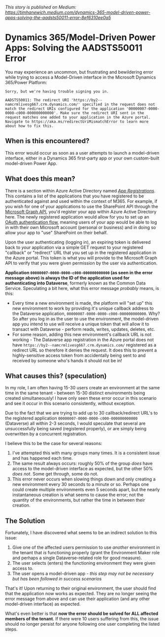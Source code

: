 *This story is published on Medium: https://timhanewich.medium.com/dynamics-365-model-driven-power-apps-solving-the-aadsts50011-error-8ef6310ee0a5*

# Dynamics 365/Model-Driven Power Apps: Solving the AADSTS50011 Error
You may experience an uncommon, but frustrating and bewildering error while trying to access a Model-Driven interface in the Microsoft Dynamics 365/Power Platform:

```
Sorry, but we're having trouble signing you in.

AADSTS50011: The redirect URI 'https://by2--namcrmlivesg667.crm.dynamics.com/' specified in the request does not match the redirect URIs configured for the application '00000007-0000-0000-c000-000000000000'. Make sure the redirect URI sent in the request matches one added to your application in the Azure portal. Navigate to https://aka.ms/redirectUriMismatchError to learn more about how to fix this.
```

## When is this encountered?
This error would occur as soon as a user attempts to launch a model-driven interface, either in a Dynamics 365 first-party app or your own custom-built model-driven Power App.

## What does this mean?
There is a section within Azure Active Directory named [*App Registrations*](https://docs.microsoft.com/en-us/azure/active-directory/manage-apps/what-is-application-management). This contains a list of the applications that you have registered to be authenticated against and used within the context of M365. For example, if you wish for one of your applications to use the SharePoint API through the [Microsoft Graph API](https://docs.microsoft.com/en-us/graph/overview), you'd register your app within Azure Active Directory here. The newly registered application would allow for you to set up an [OAuth authentication flow](https://docs.microsoft.com/en-us/azure/active-directory/develop/v2-oauth2-client-creds-grant-flow), meaning users of your app would be able to log in with their own Microsoft account (personal or business) and in doing so allow your app to "use" SharePoint on their behalf. 

Upon the user authenticating (logging in), an expiring token is delivered back to *your* application via a simple GET request to your registered "callback" or "redirect" URL that you set up in the registered application in the Azure portal. This token is what you will provide to the Microsoft Graph API to verify that you were given permission by the user via authentication. 

**Application `00000007-0000-0000-c000-000000000000` (as seen in the error message above) is always the ID of the application used for authenticating into Dataverse**, formerly known as the Common Data Service. Speculating a bit here, what this error message *probably* means, is this:

- Every time a new environment is made, the platform will "set up" this new environment to work by providing it's unique callback address to the Dataverse application, `00000007-0000-0000-c000-000000000000`. Why? So after you log in as the user to use the environment, the model-driven app you intend to use will receive a unique token that will allow it to transact with Dataverse - perform reads, writes, updates, deletes, etc.
- For some reason, adding this new environment's callback URL is not working - The Dataverse app registration in the Azure portal does not have `https://by2--namcrmlivesg667.crm.dynamics.com/` registered as a redirect URL so therefore it denies the request. It does this to prevent a highly-sensitive access token from accidentally being sent to and received by someone who's hands it should not be in!

## What causes this? (speculation)
In my role, I am often having 15-30 users create an environment at the same time in the same tenant - between 15-30 distinct environments being created simultaneously! I have only seen these error occur in this scenario and see it occur in this scenario consistently, without exception.

Due to the fact that we are trying to add up to 30 callback/redirect URL's to the registered application `00000007-0000-0000-c000-000000000000` (Dataverse) all within 2-3 seconds, I would speculate that several are unsuccessfully being saved (registered properly), or are simply being overwritten by a concurrent registration.

I believe this to be the case for several reasons:
1. I've attempted this with many groups many times. It is a consistent issue and has happened each time.
2. The same result always occurs: roughly 50% of the group *does* have access to the model-driven interface as expected, but the other 50% *does not*. Some get through, some do not.
3. This error never occurs when slowing things down and only creating a new environment every 30 seconds to a minute or so. Perhaps one could create multiple environments even 5 seconds apart, but the nearly instantaneous creation is what seems to cause the error; not the quantity of the environments, but rather the time in between their creation.

## The Solution
Fortunately, I have discovered what seems to be an indirect solution to this issue:

1. Give one of the affected users permission to use *another* environment in the tenant that *is* functioning properly (grant the Environment Maker role and perhaps a single Dataverse-related role for good measure).
2. The user selects (enters) the functioning environment they were given access to.
3. The user opens a model-driven app - *this step may not be necessary but has been followed in success scenarios*

That's it! Upon returning to their original environment, the user should find that the application now works as expected. They are no longer seeing the error message from above and can use their application (and any other model-driven interface) as expected. 

What's even better is that **now the error should be solved for ALL affected members of the tenant**. If there were 10 users suffering from this, the issue should no longer persist for anyone following one user completing the listed steps.